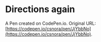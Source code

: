 # Directions again

A Pen created on CodePen.io. Original URL: [https://codepen.io/csnora/pen/JjYbbNo](https://codepen.io/csnora/pen/JjYbbNo).


